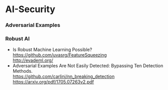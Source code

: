 # AI-Security
### Adversarial Examples


### Robust AI
* Is Robust Machine Learning Possible? 
<br/>https://github.com/uvasrg/FeatureSqueezing
<br/>http://evademl.org/
* Adversarial Examples Are Not Easily Detected: Bypassing Ten Detection Methods. 
<br/>https://github.com/carlini/nn_breaking_detection 
<br/>https://arxiv.org/pdf/1705.07263v2.pdf

